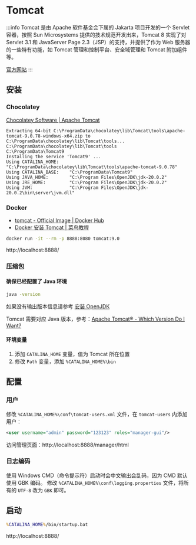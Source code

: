 # Tomcat

:::info
Tomcat 是由 Apache 软件基金会下属的 Jakarta 项目开发的一个 Servlet 容器，按照 Sun Microsystems 提供的技术规范开发出来，Tomcat 8 实现了对 Servlet 3.1 和 JavaServer Page 2.3（JSP）的支持，并提供了作为 Web 服务器的一些特有功能，如 Tomcat 管理和控制平台、安全域管理和 Tomcat 附加组件等。

[官方网站](https://tomcat.apache.org/)
:::

## 安装

### Chocolatey

[Chocolatey Software | Apache Tomcat](https://community.chocolatey.org/packages/Tomcat)

```text
Extracting 64-bit C:\ProgramData\chocolatey\lib\Tomcat\tools\apache-tomcat-9.0.78-windows-x64.zip to C:\ProgramData\chocolatey\lib\Tomcat\tools...
C:\ProgramData\chocolatey\lib\Tomcat\tools
C:\ProgramData\Tomcat9
Installing the service 'Tomcat9' ...
Using CATALINA_HOME:    "C:\ProgramData\chocolatey\lib\Tomcat\tools\apache-tomcat-9.0.78"
Using CATALINA_BASE:    "C:\ProgramData\Tomcat9"
Using JAVA_HOME:        "C:\Program Files\OpenJDK\jdk-20.0.2"
Using JRE_HOME:         "C:\Program Files\OpenJDK\jdk-20.0.2"
Using JVM:              "C:\Program Files\OpenJDK\jdk-20.0.2\bin\server\jvm.dll"
```

### Docker

- [tomcat - Official Image | Docker Hub](https://hub.docker.com/_/tomcat)
- [Docker 安装 Tomcat | 菜鸟教程](https://www.runoob.com/docker/docker-install-tomcat.html)

```sh
docker run -it --rm -p 8888:8080 tomcat:9.0
```

http://localhost:8888/

### 压缩包

#### 确保已经配置了 Java 环境

```sh
java -version
```

如果没有输出版本信息请参考 [安装 OpenJDK](https://net.note.yue.zone/coding/Java/#%E9%85%8D%E7%BD%AE%E7%8E%AF%E5%A2%83%E5%8F%98%E9%87%8F)

Tomcat 需要对应 Java 版本，参考：[Apache Tomcat® - Which Version Do I Want?](https://tomcat.apache.org/whichversion.html)

#### 环境变量

1. 添加 `CATALINA_HOME` 变量，值为 Tomcat 所在位置
2. 修改 `Path` 变量，添加 `%CATALINA_HOME%\bin`

## 配置

### 用户

修改 `%CATALINA_HOME%\conf\tomcat-users.xml` 文件，在 `tomcat-users` 内添加用户：

```xml
<user username="admin" password="123123" roles="manager-gui"/>
```

访问管理页面：http://localhost:8888/manager/html

### 日志编码

使用 Windows CMD（命令提示符）启动时会中文输出会乱码，因为 CMD 默认使用 GBK 编码。
修改 `%CATALINA_HOME%\conf\logging.properties` 文件，将所有的 `UTF-8` 改为 `GBK` 即可。

## 启动

```cmd
%CATALINA_HOME%/bin/startup.bat
```

http://localhost:8888/